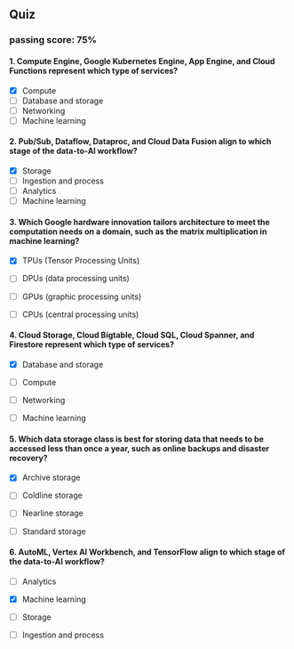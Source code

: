 ## Quiz
### passing score: 75%

#### 1. Compute Engine, Google Kubernetes Engine, App Engine, and Cloud Functions represent which type of services?

- [x] Compute
- [ ] Database and storage
- [ ] Networking
- [ ] Machine learning

#### 2. Pub/Sub, Dataflow, Dataproc, and Cloud Data Fusion align to which stage of the data-to-AI workflow?

- [x] Storage
- [ ] Ingestion and process
- [ ] Analytics
- [ ] Machine learning

#### 3. Which Google hardware innovation tailors architecture to meet the computation needs on a domain, such as the matrix multiplication in machine learning?

- [x] TPUs (Tensor Processing Units)

- [ ] DPUs (data processing units)

- [ ] GPUs (graphic processing units)

- [ ] CPUs (central processing units)

#### 4. Cloud Storage, Cloud Bigtable, Cloud SQL, Cloud Spanner, and Firestore represent which type of services?

- [x] Database and storage

- [ ] Compute

- [ ] Networking

- [ ] Machine learning

#### 5. Which data storage class is best for storing data that needs to be accessed less than once a year, such as online backups and disaster recovery?

- [x] Archive storage

- [ ] Coldline storage

- [ ] Nearline storage

- [ ] Standard storage

#### 6. AutoML, Vertex AI Workbench, and TensorFlow align to which stage of the data-to-AI workflow?

- [ ] Analytics

- [x] Machine learning

- [ ] Storage

- [ ] Ingestion and process
